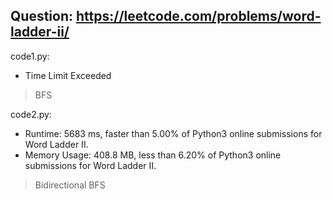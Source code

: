 ## Question: https://leetcode.com/problems/word-ladder-ii/

code1.py:
* Time Limit Exceeded
> BFS

code2.py:
* Runtime: 5683 ms, faster than 5.00% of Python3 online submissions for Word Ladder II.
* Memory Usage: 408.8 MB, less than 6.20% of Python3 online submissions for Word Ladder II.
> Bidirectional BFS
